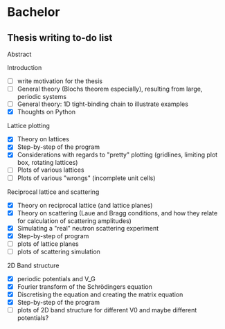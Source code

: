 # Bachelor

## Thesis writing to-do list

Abstract

Introduction
- [ ] write motivation for the thesis
- [ ] General theory (Blochs theorem especially), resulting from large, periodic systems
- [ ] General theory: 1D tight-binding chain to illustrate examples
- [x] Thoughts on Python

Lattice plotting
- [x] Theory on lattices
- [x] Step-by-step of the program
- [x] Considerations with regards to "pretty" plotting (gridlines, limiting plot box, rotating lattices)
- [ ] Plots of various lattices
- [ ] Plots of various "wrongs" (incomplete unit cells)

Reciprocal lattice and scattering
- [x] Theory on reciprocal lattice (and lattice planes)
- [x] Theory on scattering (Laue and Bragg conditions, and how they relate for calculation of scattering amplitudes)
- [x] Simulating a "real" neutron scattering experiment
- [x] Step-by-step of program
- [ ] plots of lattice planes
- [ ] plots of scattering simulation

2D Band structure
- [x] periodic potentials and V_G
- [x] Fourier transform of the Schrödingers equation
- [x] Discretising the equation and creating the matrix equation
- [x] Step-by-step of the program
- [ ] plots of 2D band structure for different V0 and maybe different potentials?